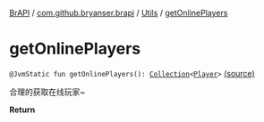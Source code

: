 [BrAPI](../../index.md) / [com.github.bryanser.brapi](../index.md) / [Utils](index.md) / [getOnlinePlayers](./get-online-players.md)

# getOnlinePlayers

`@JvmStatic fun getOnlinePlayers(): `[`Collection`](https://kotlinlang.org/api/latest/jvm/stdlib/kotlin.collections/-collection/index.html)`<`[`Player`](https://hub.spigotmc.org/javadocs/spigot/org/bukkit/entity/Player.html)`>` [(source)](https://github.com/BryanSer/BrAPI/blob/ver-kotlin/src/main/kotlin/com/github/bryanser/brapi/Utils.kt#L48)

合理的获取在线玩家~

**Return**

